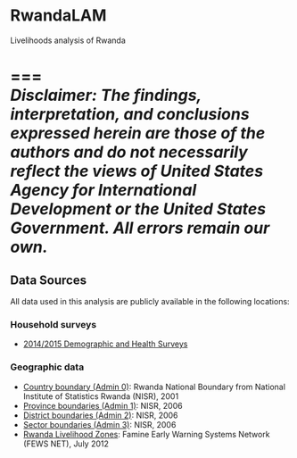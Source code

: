 # RwandaLAM
Livelihoods analysis of Rwanda

===  
*Disclaimer: The findings, interpretation, and conclusions expressed herein are those of the authors and do not necessarily reflect the views of United States Agency for International Development or the United States Government. All errors remain our own.*  
===

## Data Sources
All data used in this analysis are publicly available in the following locations:

### Household surveys
* [2014/2015 Demographic and Health Surveys]()

### Geographic data
* [Country boundary (Admin 0)](http://geodata.nisr.opendata.arcgis.com/datasets/4150575d99214677b591fe4bad952c93_0): Rwanda National Boundary from National Institute of Statistics Rwanda (NISR), 2001
* [Province boundaries (Admin 1)](http://geodata.nisr.opendata.arcgis.com/datasets/10c95ece41b1467ea7706c7db6a97925_0): NISR, 2006
* [District boundaries (Admin 2)](http://geodata.nisr.opendata.arcgis.com/datasets/c0a3d1deab694f7998bc4b966be12cbb_0): NISR, 2006
* [Sector boundaries (Admin 3)](http://geodata.nisr.opendata.arcgis.com/datasets/7083c6f446ae41c1bc69649f577f8a68_0): NISR, 2006
* [Rwanda Livelihood Zones](http://www.fews.net/east-africa/rwanda/livelihood-zone-map/july-2012): Famine Early Warning Systems Network (FEWS NET), July 2012
